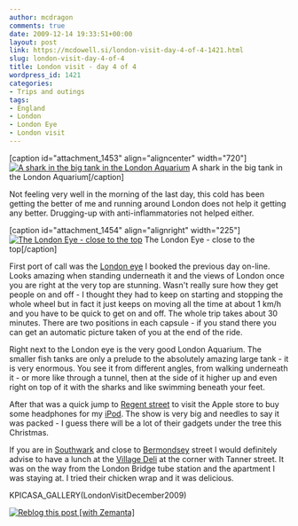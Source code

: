 ```yaml
---
author: mcdragon
comments: true
date: 2009-12-14 19:33:51+00:00
layout: post
link: https://mcdowell.si/london-visit-day-4-of-4-1421.html
slug: london-visit-day-4-of-4
title: London visit - day 4 of 4
wordpress_id: 1421
categories:
- Trips and outings
tags:
- England
- London
- London Eye
- London visit
---
```


[caption id="attachment_1453" align="aligncenter" width="720"][![A shark in the big tank in the London Aquarium](https://img.mcdowell.si/2009/12/london_aquarium1-1.jpg)](https://img.mcdowell.si/2009/12/london_aquarium1.jpg) A shark in the big tank in the London Aquarium[/caption]

Not feeling very well in the morning of the last day, this cold has been getting the better of me and running around London does not help it getting any better. Drugging-up with anti-inflammatories not helped either.

[caption id="attachment_1454" align="alignright" width="225"][![The London Eye - close to the top](https://img.mcdowell.si/2009/12/london_eye1-1-225x300.jpg)](https://img.mcdowell.si/2009/12/london_eye1.jpg) The London Eye - close to the top[/caption]

First port of call was the [London eye](http://en.wikipedia.org/wiki/London_Eye) I booked the previous day on-line. Looks amazing when standing underneath it and the views of London once you are right at the very top are stunning. Wasn't really sure how they get people on and off - I thought they had to keep on starting and stopping the whole wheel but in fact it just keeps on moving all the time at about 1 km/h and you have to be quick to get on and off. The whole trip takes about 30 minutes. There are two positions in each capsule - if you stand there you can get an automatic picture taken of you at the end of the ride.

Right next to the London eye is the very good London Aquarium. The smaller fish tanks are only a prelude to the absolutely amazing large tank - it is very enormous. You see it from different angles, from walking underneath it - or more like through a tunnel, then at the side of it higher up and even right on top of it with the sharks and like swimming beneath your feet.

After that was a quick jump to [Regent street](http://maps.google.com/maps?ll=51.5108,-0.1387&spn=0.01,0.01&q=51.5108,-0.1387%20%28Regent%20Street%29&t=h) to visit the Apple store to buy some headphones for my [iPod](http://en.wikipedia.org/wiki/IPod). The show is very big and needles to say it was packed - I guess there will be a lot of their gadgets under the tree this Christmas.

If you are in [Southwark](http://en.wikipedia.org/wiki/Southwark) and close to [Bermondsey](http://en.wikipedia.org/wiki/Bermondsey) street I would definitely advise to have a lunch at the [Village Deli](http://maps.google.co.uk/maps?q=tanner+street&oe=utf-8&client=firefox-a&ie=UTF8&hl=en&hq=&hnear=Tanner+St,+London+SE1,+United+Kingdom&ll=51.500446,-0.081739&spn=0.000551,0.001043&t=h&z=20&layer=c&cbll=51.500525,-0.081774&panoid=8Lter3PmSs2VZ9lyY3hHAw&cbp=12,95.43,,0,13.39) at the corner with Tanner street. It was on the way from the London Bridge tube station and the apartment I was staying at. I tried their chicken wrap and it was delicious.

KPICASA_GALLERY(LondonVisitDecember2009)


[![Reblog this post [with Zemanta]](http://img.zemanta.com/reblog_e.png?x-id=6cc211dd-3998-44ee-86b4-cd67d6d40387)](http://reblog.zemanta.com/zemified/6cc211dd-3998-44ee-86b4-cd67d6d40387/)
